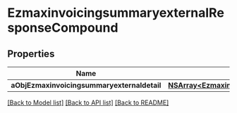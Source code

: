 # EzmaxinvoicingsummaryexternalResponseCompound

## Properties
Name | Type | Description | Notes
------------ | ------------- | ------------- | -------------
**aObjEzmaxinvoicingsummaryexternaldetail** | [**NSArray&lt;EzmaxinvoicingsummaryexternaldetailResponseCompound&gt;***](EzmaxinvoicingsummaryexternaldetailResponseCompound.md) |  | 

[[Back to Model list]](../README.md#documentation-for-models) [[Back to API list]](../README.md#documentation-for-api-endpoints) [[Back to README]](../README.md)


